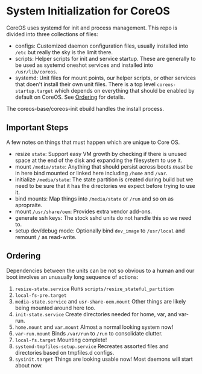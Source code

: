 System Initialization for CoreOS
================================

CoreOS uses systemd for init and process management. This repo is
divided into three collections of files:

  * configs: Customized daemon configuration files, usually installed
    into ``/etc`` but really the sky is the limit there.
  * scripts: Helper scripts for init and service startup. These are
    generally to be used as systemd oneshot services and installed
    into ``/usr/lib/coreos``.
  * systemd: Unit files for mount points, our helper scripts, or other
    services that doen't install their own unit files. There is a top
    level ``coreos-startup.target`` which depends on everything that
    should be enabled by default on CoreOS.
    See [Ordering](#ordering) for details.

The coreos-base/coreos-init ebuild handles the install process.

Important Steps
---------------

A few notes on things that must happen which are unique to Core OS.

  * resize ``state``: Support easy VM growth by checking
    if there is unused space at the end of the disk and expanding the
    filesystem to use it.
  * mount ``/media/state``: Anything that should persist
    across boots *must* be in here bind mounted or linked here
    including ``/home`` and ``/var``.
  * initialize ``/media/state``: The state partition is
    created during build but we need to be sure that it has the
    directories we expect before trying to use it.
  * bind mounts: Map things into ``/media/state`` or
    ``/run`` and so on as apropraite.
  * mount ``/usr/share/oem``: Provides extra vendor add-ons.
  * generate ssh keys: The stock sshd units do not handle this so
    we need to.
  * setup dev/debug mode: Optionally bind ``dev_image`` to
    ``/usr/local`` and remount ``/`` as read-write.

Ordering
--------

Dependencies between the units can be not so obvious to a human and our
boot involves an unusually long sequence of actions:

  1. ``resize-state.service``
      Runs ``scripts/resize_stateful_partition``
  2. ``local-fs-pre.target``
  3. ``media-state.service`` and ``usr-share-oem.mount``
      Other things are likely being mounted around here too.
  4. ``init-state.service``
      Create directories needed for home, var, and var-run.
  5. ``home.mount`` and ``var.mount``
      Almost a normal looking system now!
  6. ``var-run.mount``
      Binds ``/var/run`` to ``/run`` to consolidate clutter.
  7. ``local-fs.target``
      Mounting complete!
  8. ``systemd-tmpfiles-setup.service``
      Recreates assorted files and directories based on tmpfiles.d configs.
  9. ``sysinit.target``
      Things are looking usable now! Most daemons will start about now.

